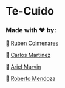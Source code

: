 # Te-Cuido

### Made with ❤ by:

🔗 [Ruben Colmenares](https://github.com/rubenucv)

🔗 [Carlos Martinez](https://github.com/muscatelli)

🔗 [Ariel Marvin](https://github.com/arielstark1)

🔗 [Roberto Mendoza](https://github.com/robcmp)
